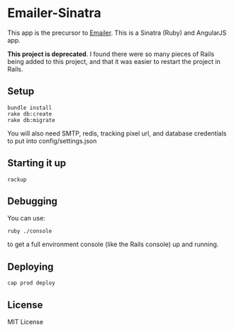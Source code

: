 # Emailer-Sinatra
This app is the precursor to [Emailer](https://github.com/juliangiuca/emailer). This is a Sinatra (Ruby) and AngularJS app.  

**This project is deprecated**. I found there were so many pieces of Rails being added to this project, and that it was easier
to restart the project in Rails.

## Setup
```
bundle install
rake db:create
rake db:migrate

```
You will also need SMTP, redis, tracking pixel url, and database credentials to put into config/settings.json

## Starting it up

```
rackup
```

## Debugging
You can use:
```
ruby ./console
```
to get a full environment console (like the Rails console) up and running.

## Deploying
```
cap prod deploy
```

## License
MIT License
